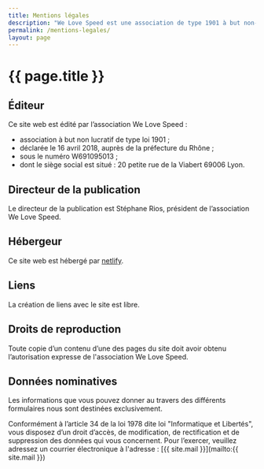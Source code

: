 ```yaml
---
title: Mentions légales
description: "We Love Speed est une association de type 1901 à but non-lucratif."
permalink: /mentions-legales/
layout: page
---
```


# {{ page.title }}

## Éditeur

Ce site web est édité par l’association We Love Speed :

* association à but non lucratif de type loi 1901 ;
* déclarée le 16 avril 2018, auprès de la préfecture du Rhône ;
* sous le numéro W691095013 ;
* dont le siège social est situé : 20 petite rue de la Viabert 69006 Lyon.

## Directeur de la publication

Le directeur de la publication est Stéphane Rios, président de l’association We Love Speed.

## Hébergeur

Ce site web est hébergé par <a href="https://www.netlify.com" alt="Netlify: All-in-one platform for automating modern web projects">netlify</a>.

## Liens

La création de liens avec le site est libre.

## Droits de reproduction

Toute copie d’un contenu d’une des pages du site doit avoir obtenu l’autorisation expresse de l'association We Love Speed.

## Données nominatives

Les informations que vous pouvez donner au travers des différents formulaires nous sont destinées exclusivement.

Conformément à l’article 34 de la loi 1978 dite loi "Informatique et Libertés", vous disposez d’un droit d’accès, de modification, de rectification et de suppression des données qui vous concernent. Pour l’exercer, veuillez adressez un courrier électronique à l'adresse : [{{ site.mail }}](mailto:{{ site.mail }})
